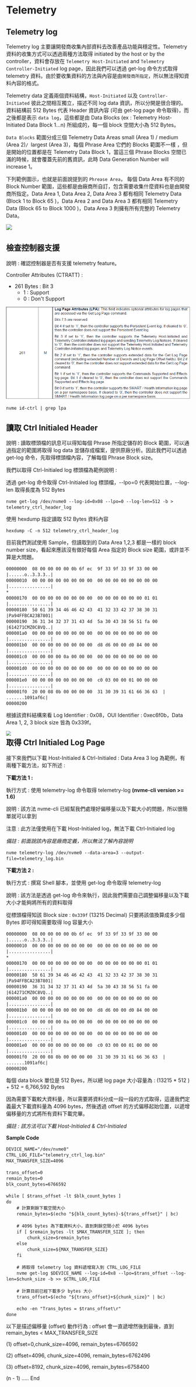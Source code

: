# Telemetry



## Telemetry log

Telemetry log 主要讓開發商收集內部資料去改善產品功能與穩定性。Telemetry 資料的收集方式可以透過兩種方法取得 initiated by the host or by the controller，資料會存放在 `Telemetry Host-Initiated` and `Telemetry Controller-Initiated` log page，因此我們可以透過 get-log 命令方式取得 telemetry 資料。由於要收集資料的方法與內容是由`開發商所指定`，所以無法得知資料內容的格式。

Telemetry data 定義兩個資料結構，`Host-Initiated` 以及 `Controller-Initiated` 彼此之間相互獨立，描述不同 log data 資訊，所以分開是很合理的。資料結構前 512 Bytes 代表 Header 資訊內容 (可由 get-log page 命令取得)，而之後都是表示 `data log`，這些都是由 Data Blocks (ex : Telemetry Host-Initiated Data Block 1...n) 所組成的，每一個 block 空間大小為 512 Bytes。

`Data Blocks` 範圍分成三個 Telemetry Data Areas small (Area 1) / medium (Area 2)`/ `largest (Area 3)，每個 Phrase Area 它們的 Blocks 範圍不一樣 ，但是開始的位置都是在 Telemetry Data Block 1，當這三個 Phrase Blocks 空間已滿的時候，就會覆蓋先前的舊資訊，此時 Data Generation Number will increase 1。

下列範例圖示，也就是前面說提到的 `Phrease Area`， 每個 Data Area 有不同的 Block Number 範圍，這些都是由廠商所自訂，包含需要收集什麼資料也是由開發商所指定。Data Area 1, Data Area 2, Data Area 3 都有相同 Telemetry Data (Block 1 to Block 65 )，Data Area 2 and Data Area 3 都有相同 Telemetry Data (Block 65 to Block 1000 )，Data Area 3 則擁有所有完整的 Telemetry Data。

![](..\..\res\Telemetry_Data_Areas.png)



## 檢查控制器支援 

說明 : 確認控制器是否有支援 telemetry feature。

Controller Attributes (CTRATT) :

* 261 Bytes : Bit 3
  * 1 : Support
  * 0 : Don't Support

![](https://github.com/miniedwins/learning/blob/main/nvme/pic/identify_controller/Identify_Controller_LPA.png)

~~~shell
nvme id-ctrl | grep lpa
~~~



## 讀取 Ctrl Initialed Header

說明 : 讀取標頭檔的訊息可以得知每個  Phrase 所指定儲存的 Block 範圍，可以通過指定的範圍將取得 log data 並儲存成檔案，提供原廠分析。因此我們可以透過 get-log 命令，先取得標頭檔內容，了解每個 Phrase Block size。

我們以取得 Ctrl-Initialed log 標頭檔為範例說明 : 

透過  get-log 命令取得 Ctrl-Initialed log 標頭檔，--lpo=0 代表開始位置，--log-len 取得長度為 512 Bytes

~~~shell
nvme get-log /dev/nvme0 --log-id=0x08 --lpo=0 --log-len=512 -b > telemetry_ctrl_header_log
~~~

使用  hexdump 指定讀取 512 Bytes 資料內容

~~~shell
hexdump -C -n 512 telemetry_ctrl_header_log
~~~

目前我們測試使用 Sample，但讀取到的 Data Area 1,2,3 都是一樣的 block number size，看起來應該沒有做好每個 Area 指定的 Block size 範圍，或許並不算是大問題。 

~~~shell
00000000  08 00 00 00 00 0b 6f ec  9f 33 9f 33 9f 33 00 00  |......o..3.3.3..|
00000010  00 00 00 00 00 00 00 00  00 00 00 00 00 00 00 00  |................|
*
00000170  00 00 00 00 00 00 00 00  00 00 00 00 00 00 01 01  |................|
00000180  50 61 39 34 46 46 42 43  41 32 33 42 37 38 30 31  |Pa94FFBCA23B7801|
00000190  36 31 34 32 37 31 43 4d  5a 30 43 38 56 51 fa 00  |614271CMZ0C8VQ..|
000001a0  00 00 00 00 00 00 00 00  00 00 00 00 00 00 00 00  |................|
000001b0  00 00 00 00 00 00 00 00  d8 d6 00 00 d0 84 00 00  |................|
000001c0  00 00 00 00 0a 00 00 00  00 00 00 00 00 00 00 00  |................|
000001d0  00 00 00 00 00 00 00 00  00 00 00 00 00 00 00 00  |................|
000001e0  00 00 00 00 00 00 00 00  c0 03 00 00 01 00 00 00  |................|
000001f0  20 00 08 0b 00 00 00 00  31 30 39 31 61 66 36 63  | .......1091af6c|
00000200
~~~

根據該資料結構來看 Log Identifier : 0x08，OUI Identifier : 0xec6f0b，Data Area 1, 2, 3 block size 皆為 0x339f。

<img src="G:/My Drive/筆記/NVMe/res/GetLog_Telemetry_Controller_Initiated.png" style="zoom:80%;" align="left"/>



## 取得 Ctrl Initialed  Log Page

接下來我們以下載 Host-Initialed & Ctrl-Initialed : Data Area 3 log 為範例，有兩種下載方法，如下所述 :



**下載方法 1 :**

執行方式 : 使用 telemetry-log 命令取得 telemetry-log  **(nvme-cli version >= 1.6)**

說明 : 該方法 nvme-cli 已經幫我們處理好偏移量以及下載大小的問題，所以很簡單就可以拿到

注意 : 此方法僅使用在下載  Host-Initialed log，無法下載  Ctrl-Initialed log

*備註 : 前面說該內容是廠商定義，所以無法了解內容說明*

~~~shell
nvme telemetry-log /dev/nvme0 --data-area=3 --output-file=telemetry_log.bin
~~~



**下載方法 2 :**

執行方式 : 撰寫 Shell 腳本，並使用 get-log 命令取得 telemetry-log

說明 : 該方法是透過 get-log 命令來執行，因此我們需要自己調整偏移量以及下載大小才能夠將所有的資料取得

從標頭檔得知該 Block size : `0x339f` (13215 Decimal) 只要將該值換算成多少個 Bytes 即可得知需要取得 log 容量大小

~~~shell
00000000  08 00 00 00 00 0b 6f ec  9f 33 9f 33 9f 33 00 00  |......o..3.3.3..|
00000010  00 00 00 00 00 00 00 00  00 00 00 00 00 00 00 00  |................|
*
00000170  00 00 00 00 00 00 00 00  00 00 00 00 00 00 01 01  |................|
00000180  50 61 39 34 46 46 42 43  41 32 33 42 37 38 30 31  |Pa94FFBCA23B7801|
00000190  36 31 34 32 37 31 43 4d  5a 30 43 38 56 51 fa 00  |614271CMZ0C8VQ..|
000001a0  00 00 00 00 00 00 00 00  00 00 00 00 00 00 00 00  |................|
000001b0  00 00 00 00 00 00 00 00  d8 d6 00 00 d0 84 00 00  |................|
000001c0  00 00 00 00 0a 00 00 00  00 00 00 00 00 00 00 00  |................|
000001d0  00 00 00 00 00 00 00 00  00 00 00 00 00 00 00 00  |................|
000001e0  00 00 00 00 00 00 00 00  c0 03 00 00 01 00 00 00  |................|
000001f0  20 00 08 0b 00 00 00 00  31 30 39 31 61 66 36 63  | .......1091af6c|
00000200
~~~

每個 data block 單位是 512 Byes，所以總 log page 大小容量為 : (13215 * 512 ) + 512 = 6,766,592 Bytes

因為需要下載較大資料量，所以需要將資料分成一段一段的方式取得，這邊我們定義最大下載資料量為 4096 bytes，然後透過 offset 的方式偏移起始位置，以遞增偏移量的方式將所有資料下載完畢。

*備註 : 該方法可以下載 Host-Initialed & Ctrl-Initialed*

**Sample Code**

~~~shell
DEVICE_NAME="/dev/nvme0"
CTRL_LOG_FILE="telemetry_ctrl_log.bin"
MAX_TRANSFER_SIZE=4096

trans_offset=0
remain_bytes=0
blk_count_bytes=6766592

while [ $trans_offset -lt $blk_count_bytes ]
do
	# 計算剩餘下載空間大小
	remain_bytes=$(echo "${blk_count_bytes}-${trans_offset}" | bc)	
	
	# 4096 bytes 為下載資料大小，直到剩餘空間小於 4096 bytes
	if [ $remain_bytes -lt $MAX_TRANSFER_SIZE ]; then
		chunk_size=$remain_bytes
	else
		chunk_size=${MAX_TRANSFER_SIZE}
	fi
	
	# 將取得 telemetry log 資料遞增寫入到 CTRL_LOG_FILE
	nvme get-log $DEVICE_NAME --log-id=0x8 --lpo=$trans_offset --log-len=$chunk_size -b >> $CTRL_LOG_FILE

	# 計算目前已經下載多少 bytes 大小 
	trans_offset=$(echo "${trans_offset}+${chunk_size}" | bc)
	
	echo -en "Trans_bytes = $trans_offset\r"
done
~~~

以下是描述偏移量 (offset) 動作行為 :  offset 會一直遞增然後到最後，直到 remain_bytes < MAX_TRANSFER_SIZE

(1) offset=0,chunk_size=4096, remain_bytes=6766592

(2) offset=4096, chunk_size=4096,  remain_bytes=6762496

(3) offset=8192, chunk_size=4096, remain_bytes=6758400

(n - 1) ..... End
